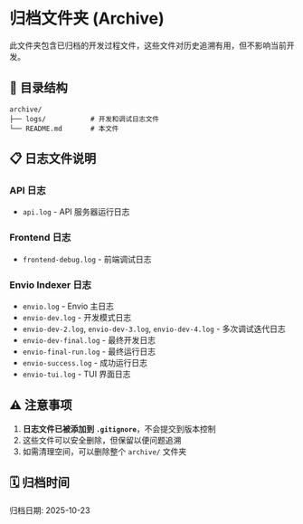 # 归档文件夹 (Archive)

此文件夹包含已归档的开发过程文件，这些文件对历史追溯有用，但不影响当前开发。

## 📂 目录结构

```
archive/
├── logs/           # 开发和调试日志文件
└── README.md       # 本文件
```

## 📋 日志文件说明

### API 日志
- `api.log` - API 服务器运行日志

### Frontend 日志
- `frontend-debug.log` - 前端调试日志

### Envio Indexer 日志
- `envio.log` - Envio 主日志
- `envio-dev.log` - 开发模式日志
- `envio-dev-2.log`, `envio-dev-3.log`, `envio-dev-4.log` - 多次调试迭代日志
- `envio-dev-final.log` - 最终开发日志
- `envio-final-run.log` - 最终运行日志
- `envio-success.log` - 成功运行日志
- `envio-tui.log` - TUI 界面日志

## ⚠️ 注意事项

1. **日志文件已被添加到 `.gitignore`**，不会提交到版本控制
2. 这些文件可以安全删除，但保留以便问题追溯
3. 如需清理空间，可以删除整个 `archive/` 文件夹

## 🗓️ 归档时间

归档日期: 2025-10-23

